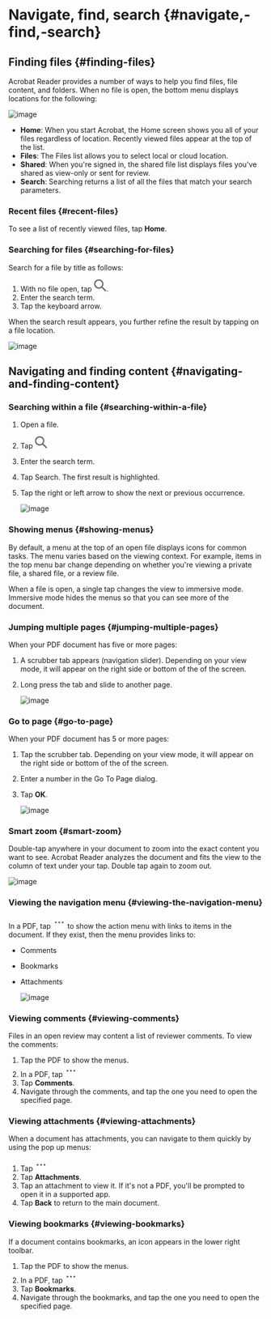 
 
# Navigate, find, search {#navigate,-find,-search}

## Finding files {#finding-files}

Acrobat Reader provides a number of ways to help you find files, file content, and folders. When no file is open, the bottom menu displays locations for the following:

![image](../imagesios/bottommenu.png)

* **Home**: When you start Acrobat, the Home screen shows you all of your files regardless of location. Recently viewed files appear at the top of the list. 
* **Files**: The Files list allows you to select local or cloud location.
* **Shared**: When you're signed in, the shared file list displays files you've shared as view-only or sent for review. 
* **Search**: Searching returns a list of all the files that match your search parameters.

### Recent files {#recent-files}

To see a list of recently viewed files, tap **Home**. 

### Searching for files {#searching-for-files}

Search for a file by title as follows: 

1. With no file open, tap ![image](./images/searchicon.png).
1. Enter the search term.
1. Tap the keyboard arrow. 

 When the search result appears, you further refine the result by tapping on a file location.

   ![image](../imagesios/searchresult.png)

## Navigating and finding content {#navigating-and-finding-content}

### Searching within a file {#searching-within-a-file}

1. Open a file. 
1. Tap ![image](./images/searchicon.png)
1. Enter the search term.
1. Tap Search. The first result is highlighted.
1. Tap the right or left arrow to show the next or previous occurrence.

   ![image](../imagesios/searchresultfile.png)

### Showing menus {#showing-menus}

By default, a menu at the top of an open file displays icons for common tasks. The menu varies based on the  viewing context. For example, items in the top menu bar change depending on whether you're viewing a private file, a shared file, or a review file. 

When a file is open, a single tap changes the view to immersive mode. Immersive mode hides the menus so that you can see more of the document. 


### Jumping multiple pages {#jumping-multiple-pages}


When your PDF document has five or more pages:

1. A scrubber tab appears (navigation slider). Depending on your view mode, it will appear on the right side or bottom of the of the screen.
1. Long press the tab and slide to another page. 

   ![image](../imagesios/scrub.png)


### Go to page {#go-to-page}

When your PDF document has 5 or more pages:

1. Tap the scrubber tab. Depending on your view mode, it will appear on the right side or bottom of the of the screen.
1. Enter a number in the Go To Page dialog. 
1. Tap **OK**.
  
   ![image](../imagesios/gotopage.png)

### Smart zoom {#smart-zoom}


Double-tap anywhere in your document to zoom into the exact content you want to see. Acrobat Reader analyzes the document and fits the view to the column of text under your tap. Double tap again to zoom out.

   ![image](../imagesios/zoom.png)

### Viewing the navigation menu {#viewing-the-navigation-menu}

In a PDF, tap ![image](./images/overflowicon.png) to show the action menu with links to items in the document. If they exist, then the menu provides links to: 

* Comments
* Bookmarks
* Attachments

   ![image](../imagesios/attachments.png)

### Viewing comments {#viewing-comments}

Files in an open review may content a list of reviewer comments. To view the comments: 

1. Tap the PDF to show the menus.
1. In a PDF, tap ![image](./images/overflowicon.png)
1. Tap **Comments**.
1. Navigate through the comments, and tap the one you need to open the specified page.

### Viewing attachments {#viewing-attachments}

When a document has attachments, you can navigate to them quickly by using the pop up menus:

1. Tap ![image](./images/overflowicon.png) 
1. Tap **Attachments**.
1. Tap an attachment to view it. If it's not a PDF, you'll be prompted to open it in a supported app. 
1. Tap **Back** to return to the main document.

### Viewing bookmarks {#viewing-bookmarks}

If a document contains bookmarks, an icon appears in the lower right toolbar.

1. Tap the PDF to show the menus.
1. In a PDF, tap ![image](./images/overflowicon.png)
1. Tap **Bookmarks**.
1. Navigate through the bookmarks, and tap the one you need to open the specified page.





